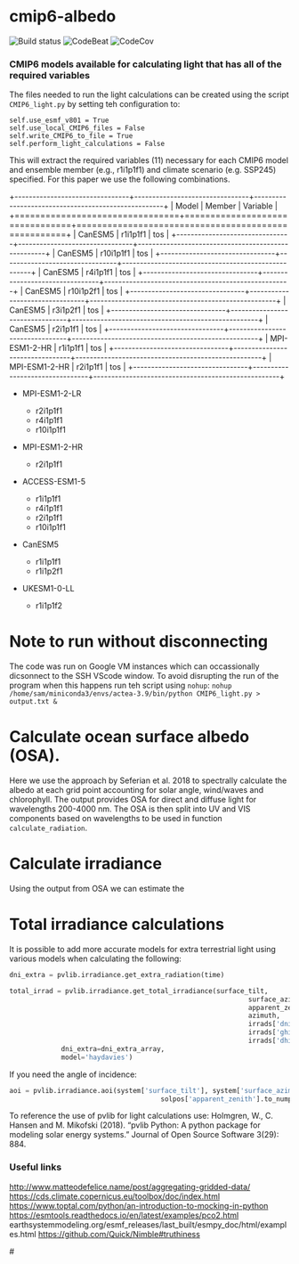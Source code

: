 # cmip6-albedo

![Build status][image-1]
![CodeBeat][image-2]
![CodeCov][image-3]

### CMIP6 models available for calculating light that has all of the required variables
The files needed to run the light calculations can be created using the script `CMIP6_light.py` by setting teh configuration to:

```
self.use_esmf_v801 = True
self.use_local_CMIP6_files = False
self.write_CMIP6_to_file = True
self.perform_light_calculations = False
```
This will extract the required variables (11) necessary for each CMIP6 model and ensemble member (e.g., r1i1p1f1) 
and climate scenario (e.g. SSP245) specified. For this paper we use the following combinations.

+--------------------------------+--------------------------------+----------------------------------------------------+
|             Model              |             Member             |                      Variable                      |
+================================+================================+====================================================+
|            CanESM5             |            r1i1p1f1            |                        tos                         |
+--------------------------------+--------------------------------+----------------------------------------------------+
|            CanESM5             |           r10i1p1f1            |                        tos                         |
+--------------------------------+--------------------------------+----------------------------------------------------+
|            CanESM5             |            r4i1p1f1            |                        tos                         |
+--------------------------------+--------------------------------+----------------------------------------------------+
|            CanESM5             |           r10i1p2f1            |                        tos                         |
+--------------------------------+--------------------------------+----------------------------------------------------+
|            CanESM5             |            r3i1p2f1            |                        tos                         |
+--------------------------------+--------------------------------+----------------------------------------------------+
|            CanESM5             |            r2i1p1f1            |                        tos                         |
+--------------------------------+--------------------------------+----------------------------------------------------+
|         MPI-ESM1-2-HR          |            r1i1p1f1            |                        tos                         |
+--------------------------------+--------------------------------+----------------------------------------------------+
|         MPI-ESM1-2-HR          |            r2i1p1f1            |                        tos                         |
+--------------------------------+--------------------------------+----------------------------------------------------+

- MPI-ESM1-2-LR
    - r2i1p1f1
    - r4i1p1f1
    - r10i1p1f1 
- MPI-ESM1-2-HR
    - r2i1p1f1
- ACCESS-ESM1-5
    - r1i1p1f1
    - r4i1p1f1
    - r2i1p1f1
    - r10i1p1f1
    
- CanESM5
    - r1i1p1f1
    - r1i1p2f1
- UKESM1-0-LL
    - r1i1p1f2
  
# Note to run without disconnecting 
The code was run on Google VM instances which can occassionally dicsonnect to the SSH VScode window. To avoid disrupting
the run of the program when this happens run teh script using `nohup`:
`nohup /home/sam/miniconda3/envs/actea-3.9/bin/python CMIP6_light.py > output.txt &`

# Calculate ocean surface albedo (OSA).
Here we use the approach by Seferian et al. 2018 to spectrally calculate the albedo at each 
grid point accounting for solar angle, wind/waves and chlorophyll. The output provides OSA for 
direct and diffuse light for wavelengths 200-4000 nm. The OSA is then split into UV and VIS components 
based on wavelengths to be used in function `calculate_radiation`.

# Calculate irradiance
Using the output from OSA we can estimate the 

# Total irradiance calculations
It is possible to add more accurate models for extra terrestrial light using various models when 
calculating the following:
```python
dni_extra = pvlib.irradiance.get_extra_radiation(time)

total_irrad = pvlib.irradiance.get_total_irradiance(surface_tilt,
                                                            surface_azimuth,
                                                            apparent_zenith,
                                                            azimuth,
                                                            irrads['dni'],
                                                            irrads['ghi'],
                                                            irrads['dhi'],
             dni_extra=dni_extra_array,
             model='haydavies')
```

If you need the angle of incidence:
```python
aoi = pvlib.irradiance.aoi(system['surface_tilt'], system['surface_azimuth'],
                                      solpos['apparent_zenith'].to_numpy(), 	   solpos['azimuth'].to_numpy())
```
To reference the use of pvlib for light calculations use:
Holmgren, W., C. Hansen and M. Mikofski (2018). “pvlib Python: A python package for modeling solar energy systems.” 
Journal of Open Source Software 3(29): 884.

### Useful links
http://www.matteodefelice.name/post/aggregating-gridded-data/
https://cds.climate.copernicus.eu/toolbox/doc/index.html
https://www.toptal.com/python/an-introduction-to-mocking-in-python
https://esmtools.readthedocs.io/en/latest/examples/pco2.html
earthsystemmodeling.org/esmf\_releases/last\_built/esmpy\_doc/html/examples.html
https://github.com/Quick/Nimble#truthiness

\#

[image-1]:	https://badge.buildkite.com/998b597662a8db957ab524d2660958105de691cc0bc1753594.svg
[image-2]:	https://codebeat.co/badges/8bf4f052-6579-47fa-a552-b221154549c0
[image-3]:	https://codecov.io/gh/trondkr/cmip6-albedo/branch/master/graph/badge.svg